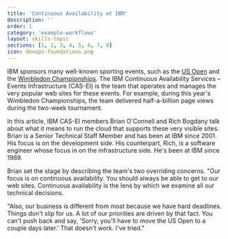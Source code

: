 ```yaml
---
title: 'Continuous Availability at IBM'
description: ''
order: 1
category: 'example-workflows'
layout: skills-topic
sections: [1, 2, 3, 4, 5, 6, 7, 8]
icon: devops-foundations.png
---
```

IBM sponsors many well-known sporting events, such as the [US Open](http://www.usopen.org/index.html) and the [Wimbledon Championships](http://www.wimbledon.com/index.html). The IBM Continuous Availability Services – Events Infrastructure (CAS-EI) is the team that operates and manages the very popular web sites for these events. For example, during this year's Wimbledon Championships, the team delivered half-a-billion page views during the two-week tournament.

In this article, IBM CAS-EI members Brian O'Connell and Rich Bogdany talk about what it means to run the cloud that supports these very visible sites. Brian is a Senior Technical Staff Member and has been at IBM since 2001. His focus is on the development side. His counterpart, Rich, is a software engineer whose focus in on the infrastructure side. He's been at IBM since 1989.

Brian set the stage by describing the team's two overriding concerns. "Our focus is on continuous availability. You should always be able to get to our web sites. Continuous availability is the lens by which we examine all our technical decisions.

"Also, our business is different from most because we have hard deadlines. Things don't slip for us. A lot of our priorities are driven by that fact. You can't push back and say, 'Sorry, you'll have to move the US Open to a couple days later.' That doesn't work. I've tried."
